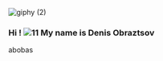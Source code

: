 
![giphy (2)](https://user-images.githubusercontent.com/77483722/134231767-024739e0-723f-44ec-92d3-f44158c39325.gif)

### Hi ! ![11](https://user-images.githubusercontent.com/77483722/134227723-ca1fd63f-eb9f-4954-b492-3b17478da874.gif) My name is Denis Obraztsov

abobas
<!--
**ObraziumVII/ObraziumVII** is a ✨ _special_ ✨ repository because its `README.md` (this file) appears on your GitHub profile.



Here are some ideas to get you started:

- 🔭 I’m currently working on ...
- 🌱 I’m currently learning ...
- 👯 I’m looking to collaborate on ...
- 🤔 I’m looking for help with ...
- 💬 Ask me about ...
- 📫 How to reach me: ...
- 😄 Pronouns: ...
- ⚡ Fun fact: ...
-->
